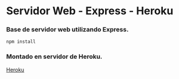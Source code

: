 # Servidor Web - Express - Heroku

### Base de servidor web utilizando Express.

```
npm install
```

### Montado en servidor de Heroku.

[Heroku](https://martin-page.herokuapp.com)
